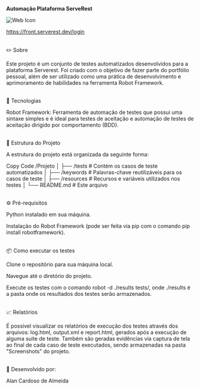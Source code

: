 **Automação Plataforma ServeRest**

![Web Icon](https://img.shields.io/badge/Web-Site-blue?style=flat&logo=internet-explorer&logoColor=white)

https://front.serverest.dev/login

<br>
✏️ Sobre

Este projeto é um conjunto de testes automatizados desenvolvidos para a plataforma Serverest. Foi criado com o objetivo de fazer parte do portfólio pessoal, além de ser utilizado como uma prática de desenvolvimento e aprimoramento de habilidades na ferramenta Robot Framework.

<br>
🚀 Tecnologias


Robot Framework: Ferramenta de automação de testes que possui uma sintaxe simples e é ideal para testes de aceitação e automação de testes de aceitação dirigido por comportamento (BDD).

<br>
📁 Estrutura do Projeto

A estrutura do projeto está organizada da seguinte forma:


Copy Code
/Projeto
│
├── /tests        # Contém os casos de teste automatizados
│
├── /keywords     # Palavras-chave reutilizáveis para os casos de teste
│
├── /resources    # Recursos e variáveis utilizados nos testes
│
└── README.md     # Este arquivo

<br>
⚙️ Pré-requisitos


Python instalado em sua máquina.

Instalação do Robot Framework (pode ser feita via pip com o comando pip install robotframework).

<br>
📦 Como executar os testes


Clone o repositório para sua máquina local.

Navegue até o diretório do projeto.

Execute os testes com o comando robot -d ./results tests/, onde ./results é a pasta onde os resultados dos testes serão armazenados.

<br>
📈 Relatórios

É possível visualizar os relatórios de execução dos testes através dos arquivos: log.html, output.xml e report.html, gerados após a execução de alguma suite de teste.
Também são geradas evidências via captura de tela ao final de cada caso de teste executados, sendo armazenadas na pasta "Screenshots" do projeto.

<br>
👥 Desenvolvido por:

Alan Cardoso de Almeida
